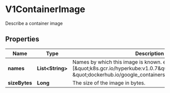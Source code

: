 

# V1ContainerImage

Describe a container image

## Properties

| Name | Type | Description | Notes |
|------------ | ------------- | ------------- | -------------|
|**names** | **List&lt;String&gt;** | Names by which this image is known. e.g. [\&quot;k8s.gcr.io/hyperkube:v1.0.7\&quot;, \&quot;dockerhub.io/google_containers/hyperkube:v1.0.7\&quot;] |  [optional] |
|**sizeBytes** | **Long** | The size of the image in bytes. |  [optional] |



